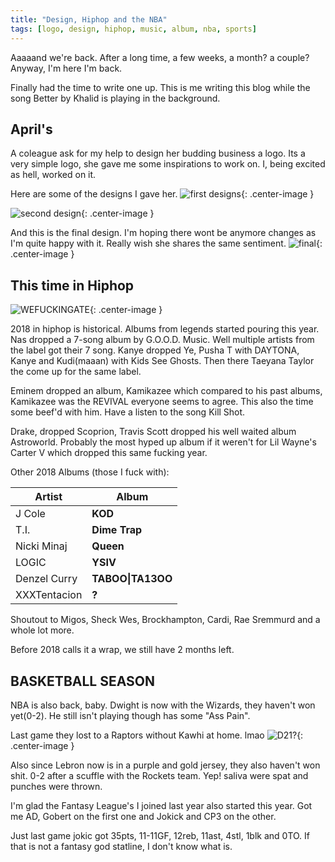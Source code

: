 ```yaml
---
title: "Design, Hiphop and the NBA"
tags: [logo, design, hiphop, music, album, nba, sports] 
---
```


Aaaaand we're back. After a long time, a few weeks, a month? a couple? Anyway, I'm here I'm back. 

Finally had the time to write one up. This is me writing this blog while the song Better by Khalid is playing in the background.

## April's
A coleague ask for my help to design her budding business a logo.
Its a very simple logo, she gave me some inspirations to work on. I, being excited as hell, worked on it.

Here are some of the designs I gave her.
![first designs](https://i.postimg.cc/59g3XJmk/0.png){: .center-image }

![second design](https://i.postimg.cc/L6sVfWC4/0a.png){: .center-image }

And this is the final design. I'm hoping there wont be anymore changes as I'm quite happy with it. Really wish she shares the same sentiment.
![final](https://i.postimg.cc/k4X2Z0tB/april3f.png){: .center-image }
## This time in Hiphop
![WEFUCKINGATE](https://i.postimg.cc/cHQF98ws/album.png){: .center-image }

2018 in hiphop is historical. Albums from legends started pouring this year. 
Nas dropped a 7-song album by G.O.O.D. Music. Well multiple artists from the label got their 7 song.
Kanye dropped Ye, Pusha T with DAYTONA, Kanye and Kudi(maaan) with Kids See Ghosts. Then there Taeyana Taylor the come up for the same label.

Eminem dropped an album, Kamikazee which compared to his past albums, Kamikazee was the REVIVAL everyone seems to agree. This also the time some beef'd with him. Have a listen to the song Kill Shot.

Drake, dropped Scoprion, Travis Scott dropped his well waited album Astroworld. Probably the most hyped up album if it weren't for Lil Wayne's Carter V which dropped this same fucking year. 

Other 2018 Albums (those I fuck with):

|Artist          |Album|
|----------------|-------------------------------|
|J Cole          |**KOD**         |
|T.I.          |**Dime Trap**         |
|Nicki Minaj       |**Queen**         |
|LOGIC          |**YSIV**         |
|Denzel Curry          |**TABOO\|TA13OO**         |
|XXXTentacion       |**?**         |

Shoutout to Migos, Sheck Wes, Brockhampton, Cardi, Rae Sremmurd and a whole lot more. 

Before 2018 calls it a wrap, we still have 2 months left.

## BASKETBALL SEASON
NBA is also back, baby. Dwight is now with the Wizards, they haven't won yet(0-2). He still isn't playing though has some "Ass Pain".

Last game they lost to a Raptors without Kawhi at home. lmao
![D21?](https://i.postimg.cc/qBNsvKzg/dwight-howard-iso-photo-shoot-wizards.jpg){: .center-image }


Also since Lebron now is in a purple and gold jersey, they also haven't won shit. 0-2 after a scuffle with the Rockets team. Yep! saliva were spat and punches were thrown.

I'm glad the Fantasy League's I joined last year also started this year. Got me AD, Gobert on the first one and Jokick and CP3 on the other.

Just last game jokic got 35pts, 11-11GF, 12reb, 11ast, 4stl, 1blk and 0TO. If that is not a fantasy god statline, I don't know what is.
